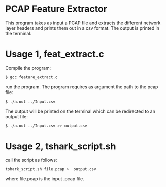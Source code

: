 PCAP Feature Extractor
===============
This program takes as input a PCAP file and extracts the different network 
layer headers and prints them out in a csv format. The output is printed in the 
terminal.

Usage 1, feat_extract.c
=========================================================
Compile the program:
```bash
$ gcc feature_extract.c
```
run the program. The program requires as argument the path to the pcap file:
```bash
$ ./a.out ../Input.csv
```
The output will be printed on the terminal which can be redirected to an output
file:
```bash
$ ./a.out ../Input.csv >> output.csv
```

Usage 2, tshark_script.sh
=========================================================
call the script as follows:

```bash
tshark_script.sh file.pcap >  output.csv
```
where file.pcap is the input .pcap file.

